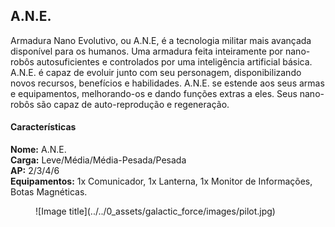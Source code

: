 ## A.N.E.

Armadura Nano Evolutivo, ou A.N.E, é a tecnologia militar mais avançada disponível para os humanos. Uma armadura feita inteiramente por nano-robôs autosuficientes e controlados por uma inteligência artificial básica. A.N.E. é capaz de evoluir junto com seu personagem, disponibilizando novos recursos, benefícios e habilidades. A.N.E. se estende aos seus armas e equipamentos, melhorando-os e dando funções extras a eles. Seus nano-robôs são capaz de auto-reprodução e regeneração.

#### Características

**Nome:** A.N.E.  
**Carga:** Leve/Média/Média-Pesada/Pesada  
**AP:** 2/3/4/6  
**Equipamentos:** 1x Comunicador, 1x Lanterna, 1x Monitor de Informações, Botas Magnéticas.

<figure markdown="span">
  ![Image title](../../0_assets/galactic_force/images/pilot.jpg)
</figure>